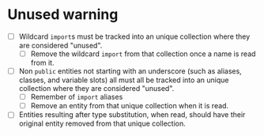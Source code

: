 # Unused warning

* [ ] Wildcard `import`s must be tracked into an unique collection where they are considered "unused".
  * [ ] Remove the wildcard `import` from that collection once a name is read from it.
* [ ] Non `public` entities not starting with an underscore (such as aliases, classes, and variable slots) all must all be tracked into an unique collection where they are considered "unused".
  * [ ] Remember of `import` aliases
  * [ ] Remove an entity from that unique collection when it is read.
* [ ] Entities resulting after type substitution, when read, should have their original entity removed from that unique collection.